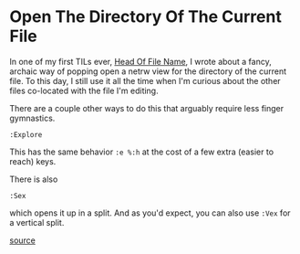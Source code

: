 # Open The Directory Of The Current File

In one of my first TILs ever, [Head Of File
Name](https://github.com/jbranchaud/til/blob/master/vim/head-of-file-name.md),
I wrote about a fancy, archaic way of popping open a netrw view for the
directory of the current file. To this day, I still use it all the time when
I'm curious about the other files co-located with the file I'm editing.

There are a couple other ways to do this that arguably require less finger
gymnastics.

```
:Explore
```

This has the same behavior `:e %:h` at the cost of a few extra (easier to
reach) keys.

There is also

```
:Sex
```

which opens it up in a split. And as you'd expect, you can also use `:Vex`
for a vertical split.

[source](http://superuser.com/questions/31677/how-do-i-open-the-directory-of-the-current-open-file)
